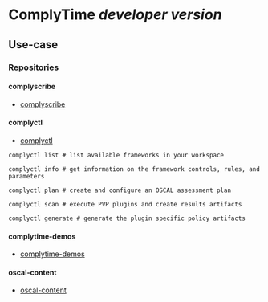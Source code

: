 # ComplyTime _developer version_

## Use-case

### Repositories

#### complyscribe

* [complyscribe](https://github.com/complytime/complyscribe)


#### complyctl

* [complyctl](https://github.com/complytime/complyctl)

`complyctl list # list available frameworks in your workspace`

`complyctl info # get information on the framework controls, rules, and parameters`

`complyctl plan # create and configure an OSCAL assessment plan`

`complyctl scan # execute PVP plugins and create results artifacts`

`complyctl generate # generate the plugin specific policy artifacts`


#### complytime-demos

* [complytime-demos](https://github.com/complytime/complytime-demos)

#### oscal-content

* [oscal-content](https://github.com/ComplianceAsCode/oscal-content)